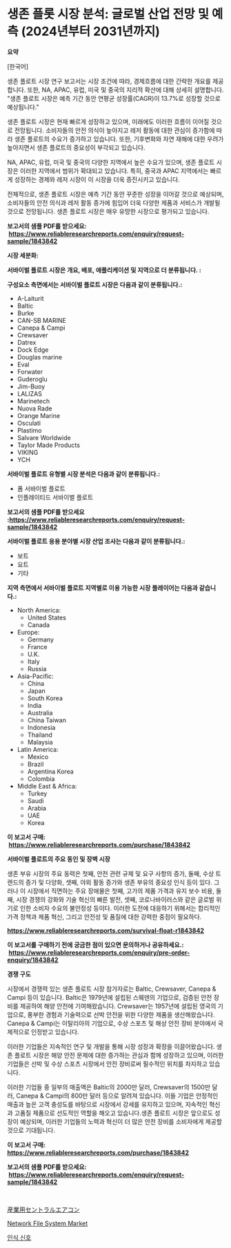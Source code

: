 <p><h1>생존 플롯 시장 분석: 글로벌 산업 전망 및 예측 (2024년부터 2031년까지)</h1></p><p><strong>요약</strong></p>
<p><p>[한국어]</p><p>생존 플로트 시장 연구 보고서는 시장 조건에 따라, 경제흐름에 대한 간략한 개요를 제공합니다. 또한, NA, APAC, 유럽, 미국 및 중국의 지리적 확산에 대해 상세히 설명합니다. "생존 플로트 시장은 예측 기간 동안 연평균 성장률(CAGR)이 13.7%로 성장할 것으로 예상됩니다."</p><p>생존 플로트 시장은 현재 빠르게 성장하고 있으며, 미래에도 이러한 흐름이 이어질 것으로 전망됩니다. 소비자들의 안전 의식이 높아지고 레저 활동에 대한 관심이 증가함에 따라 생존 플로트의 수요가 증가하고 있습니다. 또한, 기후변화와 자연 재해에 대한 우려가 높아지면서 생존 플로트의 중요성이 부각되고 있습니다.</p><p>NA, APAC, 유럽, 미국 및 중국의 다양한 지역에서 높은 수요가 있으며, 생존 플로트 시장은 이러한 지역에서 범위가 확대되고 있습니다. 특히, 중국과 APAC 지역에서는 빠르게 성장하는 경제와 레저 시장이 이 시장을 더욱 증진시키고 있습니다.</p><p>전체적으로, 생존 플로트 시장은 예측 기간 동안 꾸준한 성장을 이어갈 것으로 예상되며, 소비자들의 안전 의식과 레저 활동 증가에 힘입어 더욱 다양한 제품과 서비스가 개발될 것으로 전망됩니다. 생존 플로트 시장은 매우 유망한 시장으로 평가되고 있습니다.</p></p>
<p><strong>보고서의 샘플 PDF를 받으세요: &nbsp;<a href="https://www.reliableresearchreports.com/enquiry/request-sample/1843842">https://www.reliableresearchreports.com/enquiry/request-sample/1843842</a></strong></p>
<p><strong>시장 세분화:</strong></p>
<p><strong> 서바이벌 플로트 시장은 개요, 배포, 애플리케이션 및 지역으로 더 분류됩니다. :</strong></p>
<p><strong>구성요소 측면에서는 서바이벌 플로트 시장은 다음과 같이 분류됩니다.:</strong></p>
<p><ul><li>A-Laiturit</li><li>Baltic</li><li>Burke</li><li>CAN-SB MARINE</li><li>Canepa & Campi</li><li>Crewsaver</li><li>Datrex</li><li>Dock Edge</li><li>Douglas marine</li><li>Eval</li><li>Forwater</li><li>Guderoglu</li><li>Jim-Buoy</li><li>LALIZAS</li><li>Marinetech</li><li>Nuova Rade</li><li>Orange Marine</li><li>Osculati</li><li>Plastimo</li><li>Salvare Worldwide</li><li>Taylor Made Products</li><li>VIKING</li><li>YCH</li></ul></p>
<p><strong> 서바이벌 플로트 유형별 시장 분석은 다음과 같이 분류됩니다.:</strong></p>
<p><ul><li>폼 서바이벌 플로트</li><li>인플레이티드 서바이벌 플로트</li></ul></p>
<p><strong>보고서의 샘플 PDF를 받으세요 :<a href="https://www.reliableresearchreports.com/enquiry/request-sample/1843842">https://www.reliableresearchreports.com/enquiry/request-sample/1843842</a></strong></p>
<p><strong> 서바이벌 플로트 응용 분야별 시장 산업 조사는 다음과 같이 분류됩니다.:</strong></p>
<p><ul><li>보트</li><li>요트</li><li>기타</li></ul></p>
<p><strong>지역 측면에서 서바이벌 플로트 지역별로 이용 가능한 시장 플레이어는 다음과 같습니다.:</strong></p>
<p><ul>
    <li>
        North America:
        <ul>
            <li>United States</li>
            <li>Canada</li>
        </ul>
    </li>
    <li>
        Europe:
        <ul>
            <li>Germany</li>
            <li>France</li>
            <li>U.K.</li>
            <li>Italy</li>
            <li>Russia</li>
        </ul>
    </li>
    <li>
        Asia-Pacific:
        <ul>
            <li>China</li>
            <li>Japan</li>
            <li>South Korea</li>
            <li>India</li>
            <li>Australia</li>
            <li>China Taiwan</li>
            <li>Indonesia</li>
            <li>Thailand</li>
            <li>Malaysia</li>
        </ul>
    </li>
    <li>
        Latin America:
        <ul>
            <li>Mexico</li>
            <li>Brazil</li>
            <li>Argentina Korea</li>
            <li>Colombia</li>
        </ul>
    </li>
    <li>
        Middle East & Africa:
        <ul>
            <li>Turkey</li>
            <li>Saudi</li>
            <li>Arabia</li>
            <li>UAE</li>
            <li>Korea</li>
        </ul>
    </li>
    </ul></p>
<p><strong>이 보고서 구매: &nbsp;<a href="https://www.reliableresearchreports.com/purchase/1843842">https://www.reliableresearchreports.com/purchase/1843842</a></strong></p>
<p><strong>서바이벌 플로트의 주요 동인 및 장벽 시장</strong></p>
<p><p>생존 부유 시장의 주요 동력은 첫째, 안전 관련 규제 및 요구 사항의 증가, 둘째, 수상 트렌드의 증가 및 다양화, 셋째, 야외 활동 증가와 생존 부유의 중요성 인식 등이 있다. 그러나 이 시장에서 직면하는 주요 장애물은 첫째, 고가의 제품 가격과 유지 보수 비용, 둘째, 시장 경쟁의 강화와 기술 혁신의 빠른 발전, 셋째, 코로나바이러스와 같은 글로벌 위기로 인한 소비자 수요의 불안정성 등이다. 이러한 도전에 대응하기 위해서는 합리적인 가격 정책과 제품 혁신, 그리고 안전성 및 품질에 대한 강력한 중점이 필요하다.</p></p>
<p><strong><a href="https://www.reliableresearchreports.com/survival-float-r1843842">https://www.reliableresearchreports.com/survival-float-r1843842</a></strong></p>
<p><strong>이 보고서를 구매하기 전에 궁금한 점이 있으면 문의하거나 공유하세요.: &nbsp;<a href="https://www.reliableresearchreports.com/enquiry/pre-order-enquiry/1843842">https://www.reliableresearchreports.com/enquiry/pre-order-enquiry/1843842</a></strong></p>
<p><strong>경쟁 구도</strong></p>
<p><p>시장에서 경쟁력 있는 생존 플로트 시장 참가자로는 Baltic, Crewsaver, Canepa & Campi 등이 있습니다. Baltic은 1979년에 설립된 스웨덴의 기업으로, 검증된 안전 장비를 제공하여 해양 안전에 기여해왔습니다. Crewsaver는 1957년에 설립된 영국의 기업으로, 풍부한 경험과 기술력으로 선박 안전을 위한 다양한 제품을 생산해왔습니다. Canepa & Campi는 이탈리아의 기업으로, 수상 스포츠 및 해상 안전 장비 분야에서 국제적으로 인정받고 있습니다.</p><p>이러한 기업들은 지속적인 연구 및 개발을 통해 시장 성장과 확장을 이끌어왔습니다. 생존 플로트 시장은 해양 안전 문제에 대한 증가하는 관심과 함께 성장하고 있으며, 이러한 기업들은 선박 및 수상 스포츠 시장에서 안전 장비로써 필수적인 위치를 차지하고 있습니다.</p><p>이러한 기업들 중 일부의 매출액은 Baltic의 2000만 달러, Crewsaver의 1500만 달러, Canepa & Campi의 800만 달러 등으로 알려져 있습니다. 이들 기업은 안정적인 매출과 높은 고객 충성도를 바탕으로 시장에서 강세를 유지하고 있으며, 지속적인 혁신과 고품질 제품으로 선도적인 역할을 해오고 있습니다.생존 플로트 시장은 앞으로도 성장이 예상되며, 이러한 기업들의 노력과 혁신이 더 많은 안전 장비를 소비자에게 제공할 것으로 기대됩니다.</p></p>
<p><strong>이 보고서 구매: &nbsp; <a href="https://www.reliableresearchreports.com/purchase/1843842">https://www.reliableresearchreports.com/purchase/1843842</a></strong></p>
<p><strong>보고서의 샘플 PDF를 받으세요: &nbsp;<a href="https://www.reliableresearchreports.com/enquiry/request-sample/1843842">https://www.reliableresearchreports.com/enquiry/request-sample/1843842</a></strong><strong></strong></p>
<p>&nbsp;</p>
<p><p><a href="https://github.com/ksxzwxabcuynh011/Market-Research-Report-List-1/blob/main/199374524537.md">産業用セントラルエアコン</a></p><p><a href="https://github.com/BryceTownsendr/Market-Research-Report-List-4/blob/main/network-file-system-market.md">Network File System Market</a></p><p><a href="https://github.com/xvz497517413/Market-Research-Report-List-1/blob/main/218884422564.md">인식 신호</a></p></p>